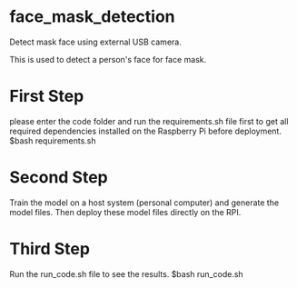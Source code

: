 # face_mask_detection
Detect mask face using external USB camera.

This is used to detect a person's face for face mask.

# First Step
please enter the code folder and run the requirements.sh file first to get all required dependencies installed on the Raspberry Pi before deployment.
  $bash requirements.sh

# Second Step
Train the model on a host system (personal computer) and generate the model files.
Then deploy these model files directly on the RPI.

# Third Step
Run the run_code.sh file to see the results.
  $bash run_code.sh
